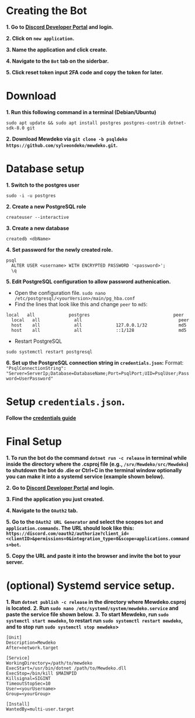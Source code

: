 # Creating the Bot
**1. Go to [Discord Developer Portal](https://discord.dev) and login.**

**2. Click on `new application`.**

**3. Name the application and click create.**

**4. Navigate to the `Bot` tab on the siderbar.**

**5. Click reset token input 2FA code and copy the token for later.**
# Download
**1. Run this following command in a terminal (Debian/Ubuntu)**
```
sudo apt update && sudo apt install postgres postgres-contrib dotnet-sdk-8.0 git
```
**2. Download Mewdeko via `git clone -b psqldeko https://github.com/sylveondeko/mewdeko.git`.**
# Database setup
**1. Switch to the postgres user**
   ```
   sudo -i -u postgres
   ```
**2. Create a new PostgreSQL role**
   ```
   createuser --interactive
   ```
**3. Create a new database**
   ```
   createdb <dbName>
   ```
**4. Set password for the newly created role.**
   ```
   psql
     ALTER USER <username> WITH ENCRYPTED PASSWORD '<password>';
     \q
   ```
**5. Edit PostgreSQL configuration to allow password authenication.**
   - Open the configuration file.
    ```
    sudo nano /etc/postgresql/<yourVersion>/main/pg_hba.conf
    ```
   - Find the lines that look like this and change `peer` to `md5`:
   ```
   local   all             postgres                                peer
     local   all             all                                     peer
     host    all             all             127.0.0.1/32            md5
     host    all             all             ::1/128                 md5
   ```
   - Restart PostgreSQL
   ```
   sudo systemctl restart postgresql
   ```
**6. Set up the PostgreSQL connection string in `credentials.json`:**
   Format: `"PsqlConnectionString": "Server=ServerIp;Database=DatabaseName;Port=PsqlPort;UID=PsqlUser;Password=UserPassword"`
# Setup `credentials.json`.
**Follow the [credentials guide](https://mewdeko.tech/credguide)**
# Final Setup
**1. To run the bot do the command `dotnet run -c release` in terminal while inside the directory where the .csproj file (e.g., `/srv/Mewdeko/src/Mewdeko`) to shutdown the bot do .die or Ctrl+C in the terminal window optionally you can make it into a systemd service (example shown below).**

**2. Go to [Discord Developer Portal](https://discord.dev) and login.**

**3. Find the application you just created.**

**4. Navigate to the `OAuth2` tab.**

**5. Go to the `OAuth2 URL Generator` and select the scopes `bot` and `application.commands`. The URL should look like this: `https://discord.com/oauth2/authorize?client_id=<clientID>&permissions=0&integration_type=0&scope=applications.commands+bot`.**

**5. Copy the URL and paste it into the browser and invite the bot to your server.**

# (optional) Systemd service setup.
**1. Run `dotnet publish -c release` in the directory where Mewdeko.csproj is located.**
**2. Run `sudo nano /etc/systemd/system/mewdeko.service` and paste the service file shown below.**
**3. To start Mewdeko, run `sudo systemctl start mewdeko`, to restart run `sudo systemctl restart mewdeko`, and to stop run `sudo systemctl stop mewdeko`>**


```
[Unit]
Description=Mewdeko
After=network.target

[Service]
WorkingDirectory=/path/to/mewdeko
ExecStart=/usr/bin/dotnet /path/to/Mewdeko.dll 
ExecStop=/bin/kill $MAINPID
Killsignal=SIGINT
TimeoutStopSec=10
User=<yourUsername>
Group=<yourGroup>

[Install]
WantedBy=multi-user.target
```
